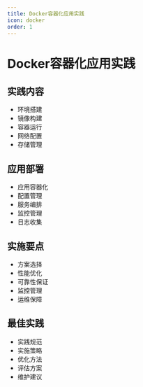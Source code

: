 ```yaml
---
title: Docker容器化应用实践
icon: docker
order: 1
---
```


# Docker容器化应用实践

## 实践内容
- 环境搭建
- 镜像构建
- 容器运行
- 网络配置
- 存储管理

## 应用部署
- 应用容器化
- 配置管理
- 服务编排
- 监控管理
- 日志收集

## 实施要点
- 方案选择
- 性能优化
- 可靠性保证
- 监控管理
- 运维保障

## 最佳实践
- 实践规范
- 实施策略
- 优化方法
- 评估方案
- 维护建议
